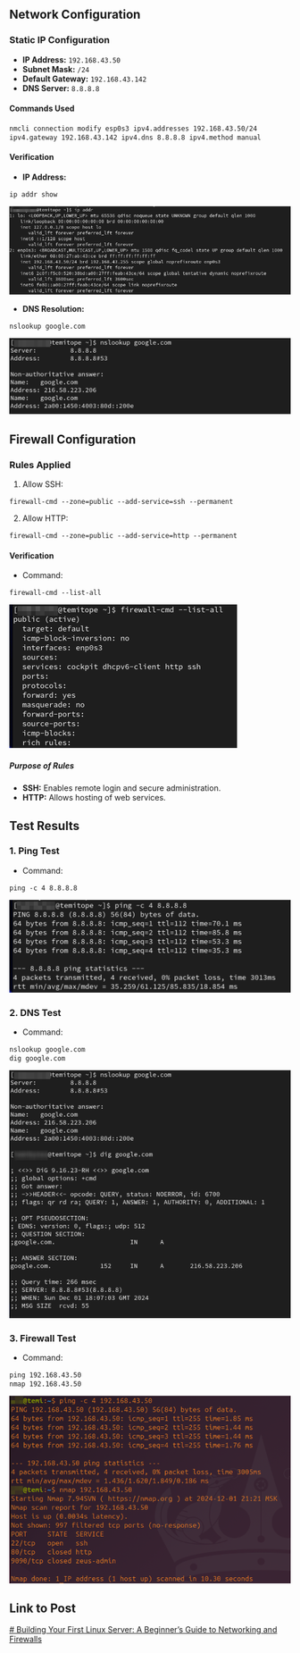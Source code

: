 ## Network Configuration
### Static IP Configuration
* **IP Address:**  ```192.168.43.50```
* **Subnet Mask:** ```/24```
* **Default Gateway:** ```192.168.43.142```
* **DNS Server:** ```8.8.8.8```
#### Commands Used
```
nmcli connection modify esp0s3 ipv4.addresses 192.168.43.50/24 ipv4.gateway 192.168.43.142 ipv4.dns 8.8.8.8 ipv4.method manual
```
#### Verification
* **IP Address:** 
```
ip addr show
```
![3-verify-ip.png](Images/3-verify-ip.png)
* **DNS Resolution:** 
```
nslookup google.com
```
![4-verify-dns.png](Images/4-verify-dns.png)

## Firewall Configuration
### Rules Applied
1. Allow SSH:
```
firewall-cmd --zone=public --add-service=ssh --permanent   
```
2. Allow HTTP:   
```
firewall-cmd --zone=public --add-service=http --permanent
```
#### Verification
* Command:
```
firewall-cmd --list-all
```
![8-active-rules.png](Images/8-active-rules.png)
##### Purpose of Rules
* **SSH:** Enables remote login and secure administration.
* **HTTP:** Allows hosting of web services.

## Test Results
### 1. Ping Test
* Command:
```
ping -c 4 8.8.8.8
```
![9-test-connectivity.png](Images/9-test-connectivity.png)
### 2. DNS Test
* Command:
```
nslookup google.com
dig google.com
```
![10-test-dns.png](Images/10-test-dns.png)
### 3. Firewall Test
* Command:
```
ping 192.168.43.50
nmap 192.168.43.50
```
![11-ping-nmap-remote.png](Images/11-ping-nmap-remote.png)

## Link to Post
[# Building Your First Linux Server: A Beginner’s Guide to Networking and Firewalls](https://temibytes.medium.com/building-your-first-linux-server-a-beginners-guide-to-networking-and-firewalls-87f22195f038)
